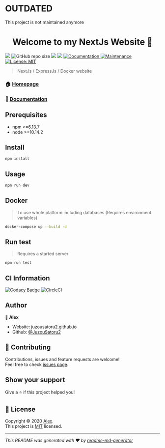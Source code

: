 <h1>OUTDATED</h1>
This project is not maintained anymore<br>


<h1 align="center">Welcome to my NextJs Website 👋</h1>
<p>
  <img src="https://img.shields.io/github/package-json/v/JuzouSatoru2/NextJs-Website?style=flat-square" />
  <img alt="GitHub repo size" src="https://img.shields.io/github/repo-size/JuzouSatoru2/NextJs-Website?style=flat-square" />
  <img src="https://img.shields.io/badge/npm-%3E%3D6.13.7-blue.svg?style=flat-square" />
  <img src="https://img.shields.io/badge/node-%3E%3D10.14.2-blue.svg?style=flat-square" />
  <a href="https://github.com/JuzouSatoru2/NextJs-Website#readme" target="_blank">
    <img alt="Documentation" src="https://img.shields.io/badge/documentation-yes-brightgreen.svg?style=flat-square" />
  </a>
  <a href="https://github.com/JuzouSatoru2/NextJs-Website/graphs/commit-activity" target="_blank">
    <img alt="Maintenance" src="https://img.shields.io/badge/Maintained%3F-yes-green.svg?style=flat-square" />
  </a>
  <a href="https://github.com/JuzouSatoru2/NextJs-Website/blob/master/LICENSE" target="_blank">
    <img alt="License: MIT" src="https://img.shields.io/github/license/JuzouSatoru2/NextJs-Website?style=flat-square" />
  </a>
</p>

> NextJs / ExpressJs / Docker website

### 🏠 [Homepage](https://github.com/JuzouSatoru2/NextJs-Website#readme)

### 📖 [Documentation](https://github.com/JuzouSatoru2/NextJs-Website/tree/master/docs)

## Prerequisites

- npm >=6.13.7
- node >=10.14.2

## Install

```sh
npm install
```

## Usage

```sh
npm run dev
```

## Docker

> To use whole platform including databases (Requires environment variables)

```sh
docker-compose up --build -d
```

## Run test

> Requires a started server

```sh
npm run test
```

## CI Information

[![Codacy Badge](https://app.codacy.com/project/badge/Grade/01f0675aaa774401b6d4321f7afd1830)](https://www.codacy.com/gh/JuzouSatoru2/NextJs-Website/dashboard?utm_source=github.com&amp;utm_medium=referral&amp;utm_content=JuzouSatoru2/NextJs-Website&amp;utm_campaign=Badge_Grade) [![CircleCI](https://circleci.com/gh/JuzouSatoru2/NextJs-Website.svg?style=svg)](https://circleci.com/gh/JuzouSatoru2/NextJs-Website)

## Author

👤 **Alex**

- Website: juzousatoru2.github.io
- Github: [@JuzouSatoru2](https://github.com/JuzouSatoru2)

## 🤝 Contributing

Contributions, issues and feature requests are welcome!<br />Feel free to check [issues page](https://github.com/JuzouSatoru2/NextJs-Website/issues).

## Show your support

Give a ⭐️ if this project helped you!

## 📝 License

Copyright © 2020 [Alex](https://github.com/JuzouSatoru2).<br />
This project is [MIT](https://github.com/JuzouSatoru2/NextJs-Website/blob/master/LICENSE) licensed.

---

_This README was generated with ❤️ by [readme-md-generator](https://github.com/kefranabg/readme-md-generator)_
